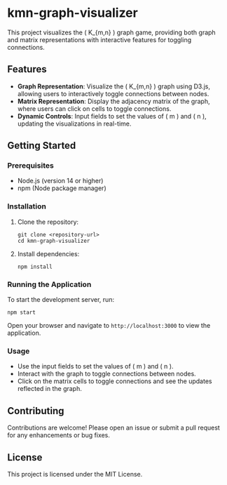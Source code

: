 # kmn-graph-visualizer

This project visualizes the \( K_{m,n} \) graph game, providing both graph and matrix representations with interactive features for toggling connections.

## Features

- **Graph Representation**: Visualize the \( K_{m,n} \) graph using D3.js, allowing users to interactively toggle connections between nodes.
- **Matrix Representation**: Display the adjacency matrix of the graph, where users can click on cells to toggle connections.
- **Dynamic Controls**: Input fields to set the values of \( m \) and \( n \), updating the visualizations in real-time.

## Getting Started

### Prerequisites

- Node.js (version 14 or higher)
- npm (Node package manager)

### Installation

1. Clone the repository:
   ```
   git clone <repository-url>
   cd kmn-graph-visualizer
   ```

2. Install dependencies:
   ```
   npm install
   ```

### Running the Application

To start the development server, run:
```
npm start
```
Open your browser and navigate to `http://localhost:3000` to view the application.

### Usage

- Use the input fields to set the values of \( m \) and \( n \).
- Interact with the graph to toggle connections between nodes.
- Click on the matrix cells to toggle connections and see the updates reflected in the graph.

## Contributing

Contributions are welcome! Please open an issue or submit a pull request for any enhancements or bug fixes.

## License

This project is licensed under the MIT License.